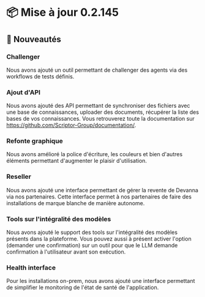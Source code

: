 # 📦 Mise à jour 0.2.145

## 🎉 Nouveautés

### Challenger
Nous avons ajouté un outil permettant de challenger des agents via des workflows de tests définis.

### Ajout d'API
Nous avons ajouté des API permettant de synchroniser des fichiers avec une base de connaissances, uploader des documents, récupérer la liste des bases de vos connaissances. Vous retrouverez toute la documentation sur https://github.com/Scriptor-Group/documentation/.

### Refonte graphique
Nous avons amélioré la police d'écriture, les couleurs et bien d'autres éléments permettant d'augmenter le plaisir d'utilisation.

### Reseller
Nous avons ajouté une interface permettant de gérer la revente de Devanna via nos partenaires. Cette interface permet à nos partenaires de faire des installations de marque blanche de manière autonome.

### Tools sur l'intégralité des modèles
Nous avons ajouté le support des tools sur l'intégralité des modèles présents dans la plateforme. Vous pouvez aussi à présent activer l'option (demander une confirmation) sur un outil pour que le LLM demande confirmation à l'utilisateur avant son exécution.

### Health interface
Pour les installations on-prem, nous avons ajouté une interface permettant de simplifier le monitoring de l'état de santé de l'application.
